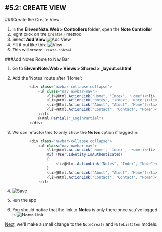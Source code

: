 #5.2: CREATE VIEW
---
###Create the Create View
1. In the **ElevenNote.Web > Controllers** folder, open the **Note Controller**
2. Right click on the `Create()` method
3. Select **Add View**
![Add View](/assets/5.2-A.png)
4. Fill it out like this:
![View](/assets/5.2-B.png)
5. This will create `Create.cshtml`

###Add Notes Route to Nav Bar
1. Go to **ElevenNote.Web > Views > Shared > _layout.cshtml**
2. Add the 'Notes' route after 'Home':

    ```cs
            <div class="navbar-collapse collapse">
                <ul class="nav navbar-nav">
                    <li>@Html.ActionLink("Home", "Index", "Home")</li>
                    <li>@Html.ActionLink("Notes", "Index", "Note")</li>
                    <li>@Html.ActionLink("About", "About", "Home")</li>
                    <li>@Html.ActionLink("Contact", "Contact", "Home")</li>
                </ul>
                @Html.Partial("_LoginPartial")
            </div>
    ```
3. We can refactor this to only show the **Notes** option if logged in:

    ```cs
            <div class="navbar-collapse collapse">
                <ul class="nav navbar-nav">
                    <li>@Html.ActionLink("Home", "Index", "Home")</li>
                    @if (User.Identity.IsAuthenticated)
                    {
                        <li>@Html.ActionLink("Notes", "Index", "Note")</li>
                    }
                    <li>@Html.ActionLink("About", "About", "Home")</li>
                    <li>@Html.ActionLink("Contact", "Contact", "Home")</li>
                </ul>
    ```
4. ![Save](/assets/font-awesome-save.png)
5. Run the app
6. You should notice that the link to **Notes** is only there once you've logged in
![Notes Link](/assets/5.2-C.png)

[Next,](5.3-ChangeNoteCreate.md) we'll make a small change to the `NoteCreate` and `NoteListItem` models.